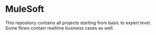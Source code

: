 # MuleSoft
This repository contains all projects starting from basic to expert level.
Some flows contain realtime business cases as well.
